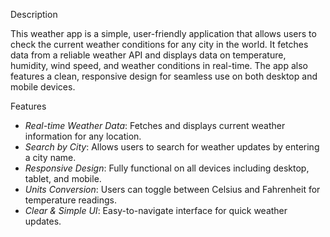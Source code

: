 Description

This weather app is a simple, user-friendly application that allows users to check the current weather conditions for any city in the world. It fetches data from a reliable weather API and displays data on temperature, humidity, wind speed, and weather conditions in real-time. The app also features a clean, responsive design for seamless use on both desktop and mobile devices.

Features
- *Real-time Weather Data*: Fetches and displays current weather information for any location.
- *Search by City*: Allows users to search for weather updates by entering a city name.
- *Responsive Design*: Fully functional on all devices including desktop, tablet, and mobile.
- *Units Conversion*: Users can toggle between Celsius and Fahrenheit for temperature readings.
- *Clear & Simple UI*: Easy-to-navigate interface for quick weather updates.

